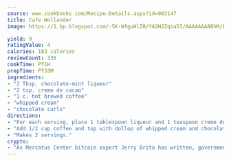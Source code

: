 ```yaml
---
source: www.cookbooks.com/Recipe-Details.aspx?id=903147
title: Cafe Hollander
image: https://1.bp.blogspot.com/-5K-WfguHlZ0/YA2H2Zqia5I/AAAAAAAABhM/Bdgu68p4aG0Q6jWdy3eGaUXSKw5p3sdxwCLcBGAsYHQ/s324/7.png

yield: 9
ratingValue: 4
calories: 183 calories
reviewCount: 335
cookTime: PT1H
prepTime: PT33M
ingredients:
- "2 Tbsp. chocolate-mint liqueur"
- "2 tsp. creme de cacao"
- "1 c. hot brewed coffee"
- "whipped cream"
- "chocolate curls"
directions:
- "For each serving, place 1 tablespoon liqueur and 1 teaspoon creme de cacao in heatproof glass or cup."
- "Add 1/2 cup coffee and top with dollop of whipped cream and chocolate curls."
- "Makes 2 servings."
crypto:
- "As Mercatus Center bitcoin expert Jerry Brito has written, government regulation can either be ham-fisted or light to the touch."
---
```

